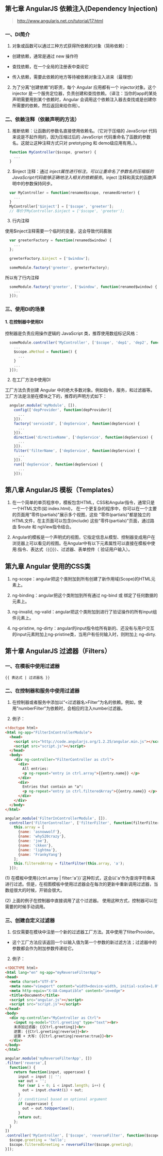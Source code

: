 ## 第七章 AngularJS 依赖注入(Dependency Injection)

> http://www.angularjs.net.cn/tutorial/17.html

### 一、DI简介

1. 对象或函数可以通过三种方式获得所依赖的对象（简称依赖）：

+ 创建依赖，通常是通过 new 操作符

+ 查找依赖，在一个全局的注册表中查阅它

+ 传入依赖，需要此依赖的地方等待被依赖对象注入进来（最理想）

2. 为了分离“创建依赖”的职责，每个 Angular 应用都有一个 injector对象。这个 injector 是一个服务定位器，负责创建和查找依赖。（译注：当你的app的某处声明需要用到某个依赖时，Angular 会调用这个依赖注入器去查找或是创建你所需要的依赖，然后返回来给你用）。

### 二、依赖注释（依赖声明的方法）

1. 推断依赖：让函数的参数名直接使用依赖名。（它对于压缩的 JavaScript 代码来说是不起作用的，因为压缩过后的 JavaScript 代码重命名了函数的参数名。这就让这种注释方式只对 pretotyping 和 demo级应用有用。）。

```js
  function MyController($scope, greeter) {
    ...
  }
```

2. $inject 注释：通过 $inject 属性进行标注，可以让重命名了参数名的压缩版的 JavaScript 代码能够正确地注入相关的依赖服务。$inject 注释和真实的函数声明中的参数保持同步。

```js
  var MyController = function(renamed$scope, renamedGreeter) {
    ...
  }
  MyController['$inject'] = ['$scope', 'greeter'];
  // 等价于MyController.$inject = ['$scope', 'greeter'];
```

3. 行内注释

使用$inject注释需要一个临时的变量，这会导致代码膨胀
```js
  var greeterFactory = function(renamed$window) {
    ...
  };
  
  greeterFactory.$inject = ['$window'];
  
  someModule.factory('greeter', greeterFactory);
```
所以有了行内注释
```js
  someModule.factory('greeter', ['$window', function(renamed$window) {
    ...
  }]);
```

### 三、使用DI的场景

#### 1. 在控制器中使用DI

控制器是负责应用操作逻辑的 JavaScript 类，推荐使用数组标记风格：

```js
  someModule.controller('MyController', ['$scope', 'dep1', 'dep2', function($scope, dep1, dep2) {
    ...
    $scope.aMethod = function() {
      ...
    }
    ...
  }]);
```

2. 在工厂方法中使用DI

工厂方法负责创建 Angular 中的绝大多数对象。例如指令，服务，和过滤器等。工厂方法是注册在模块之下的，推荐的声明方式如下：

```js
  angular.module('myModule', []).
    config(['depProvider', function(depProvider){
      ...
    }]).
    factory('serviceId', ['depService', function(depService) {
      ...
    }]).
    directive('directiveName', ['depService', function(depService) {
      ...
    }]).
    filter('filterName', ['depService', function(depService) {
      ...
    }]).
    run(['depService', function(depService) {
      ...
    }]);
```

## 第八章 AngularJS 模板（Templates）

1. 在一个简单的单页程序中，模板包含HTML，CSS和Angular指令，通常只是一个HTML文件(如 index.html)， 在一个更复杂的程序中，你可以在一个主要的页面用"零件(partials)"展示多个视图，这些 "零件(partials)"都是独立的HTML文件，在主页面可以包含(include) 这些"零件(partials)"页面，通过路由 $route 和 ngView指令结合。

2. Angular的模板是一个声明式的视图，它指定信息从模型、控制器变成用户在浏览器上可以看见的视图。在Angular中有以下元素属性可以直接在模板中使用:指令、表达式（{{}}）、过滤器、表单控件（ 验证用户输入）。

## 第九章 Angular 使用的CSS类

1. ng-scope：angular把这个类附加到所有创建了新作用域(Scope)的HTML元素上。

2. ng-binding：angular把这个类附加到所有通过 ng-bind 或 绑定了任何数据的元素上。

3. ng-invalid, ng-valid：angular把这个类附加到进行了验证操作的所有input组件元素上。

4. ng-pristine, ng-dirty：angular的input指令给所有新的、还没有与用户交互的input元素附加上ng-pristine类，当用户有任何输入时，则附加上 ng-dirty.

## 第十章 AngularJS 过滤器（Filters）

### 一、在模板中使用过滤器

```
{{ 表达式 | 过滤器名 }}
```

### 二、在控制器和服务中使用过滤器

1. 在控制器或者服务中添加以“<过滤器名>Filter”为名的依赖。例如，使用"numberFilter"为依赖时，会相应的注入number过滤器。

2. 例子：

```html
<!doctype html>
<html ng-app="FilterInControllerModule">
  <head>
    <script src="http://code.angularjs.org/1.2.25/angular.min.js"></script>
    <script src="script.js"></script>
  </head>
  <body>
    <div ng-controller="FilterController as ctrl">
      <div>
        All entries:
        <p ng-repeat="entry in ctrl.array">{{entry.name}} </p>
      </div>
      <div>
        Entries that contain an "a":
        <p ng-repeat="entry in ctrl.filteredArray">{{entry.name}} </p>
      </div>
    </div>
  </body>
</html>
```

```js
angular.module('FilterInControllerModule', []).
  controller('FilterController', ['filterFilter', function(filterFilter) {
    this.array = [
      {name: 'asnowwolf'},
      {name: 'why520crazy'},
      {name: 'joe'},
      {name: 'ckken'},
      {name: 'lightma'},
      {name: 'FrankyYang'}
    ];
    this.filteredArray = filterFilter(this.array, 'a');
  }]);
```

(1) 在模板中使用{{ctrl.array | filter:'a'}}`这种形式，这会以'a'作为查询字符串来进行过滤。但是，在视图模板中使用过滤器会在每次的更新中重新调用过滤器，当数组很大的时候，开销会很大。

(2) 上面的例子在控制器中直接调用了这个过滤器。 使用这种方式，控制器可以在需要的时候手动调用。

### 三、创建自定义过滤器

1. 仅仅需要在模块中注册一个新的过滤器工厂方法。其中使用了filterProvider。

+ 这个工厂方法应该返回一个以输入值为第一个参数的新过滤方法；过滤器中的参数都会作为附加参数传递给它。

2. 例子：

```html
<!DOCTYPE html>
<html lang="en" ng-app="myReverseFilterApp">
<head>
  <meta charset="UTF-8">
  <meta name="viewport" content="width=device-width, initial-scale=1.0">
  <meta http-equiv="X-UA-Compatible" content="ie=edge">
  <title>Document</title>
  <script src="angular.js"></script>
  <script src="script.js"></script>
</head>
<body>
  <div ng-controller="MyController as Ctrl">
    <input ng-model="Ctrl.greeting" type="text"><br>
    未添加过滤器: {{Ctrl.greeting}}<br>
    逆置: {{Ctrl.greeting|reverse}}<br>
    逆置 + 大写: {{Ctrl.greeting|reverse:true}}<br>
  </div>
</body>
</html>
```

```js
angular.module('myReverseFilterApp', [])
.filter('reverse',[
  function() {
    return function(input, uppercase) {
      input = input || '';
      var out = '';
      for (var i = 0; i < input.length; i++) {
        out = input.charAt(i) + out;
      }
      // conditional based on optional argument
      if (uppercase) {
        out = out.toUpperCase();
      }
      return out;
    };
  }
])
.controller('MyController', ['$scope', 'reverseFilter', function($scope, reverseFilter) {
  $scope.greeting = 'hello';
  $scope.filteredGreeting = reverseFilter($scope.greeting);
}]);
```




